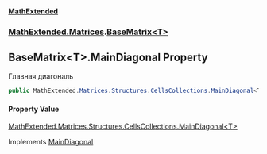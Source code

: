 #### [MathExtended](index.md 'index')
### [MathExtended.Matrices](MathExtended_Matrices.md 'MathExtended.Matrices').[BaseMatrix&lt;T&gt;](MathExtended_Matrices_BaseMatrix_T_.md 'MathExtended.Matrices.BaseMatrix&lt;T&gt;')
## BaseMatrix&lt;T&gt;.MainDiagonal Property
Главная диагональ  
```csharp
public MathExtended.Matrices.Structures.CellsCollections.MainDiagonal<T> MainDiagonal { get; set; }
```
#### Property Value
[MathExtended.Matrices.Structures.CellsCollections.MainDiagonal&lt;](MathExtended_Matrices_Structures_CellsCollections_MainDiagonal_T_.md 'MathExtended.Matrices.Structures.CellsCollections.MainDiagonal&lt;T&gt;')[T](MathExtended_Matrices_BaseMatrix_T_.md#MathExtended_Matrices_BaseMatrix_T__T 'MathExtended.Matrices.BaseMatrix&lt;T&gt;.T')[&gt;](MathExtended_Matrices_Structures_CellsCollections_MainDiagonal_T_.md 'MathExtended.Matrices.Structures.CellsCollections.MainDiagonal&lt;T&gt;')

Implements [MainDiagonal](MathExtended_Interfaces_IMatrix_T__MainDiagonal.md 'MathExtended.Interfaces.IMatrix&lt;T&gt;.MainDiagonal')  
